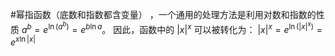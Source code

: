 #幂指函数（底数和指数都含变量） ，一个通用的处理方法是利用对数和指数的性质 $a^b = e^{\ln(a^b)} = e^{b\ln a}$。
因此，函数中的 $|x|^x$ 可以被转化为：
$|x|^x = e^{\ln(|x|^x)} = e^{x\ln|x|}$